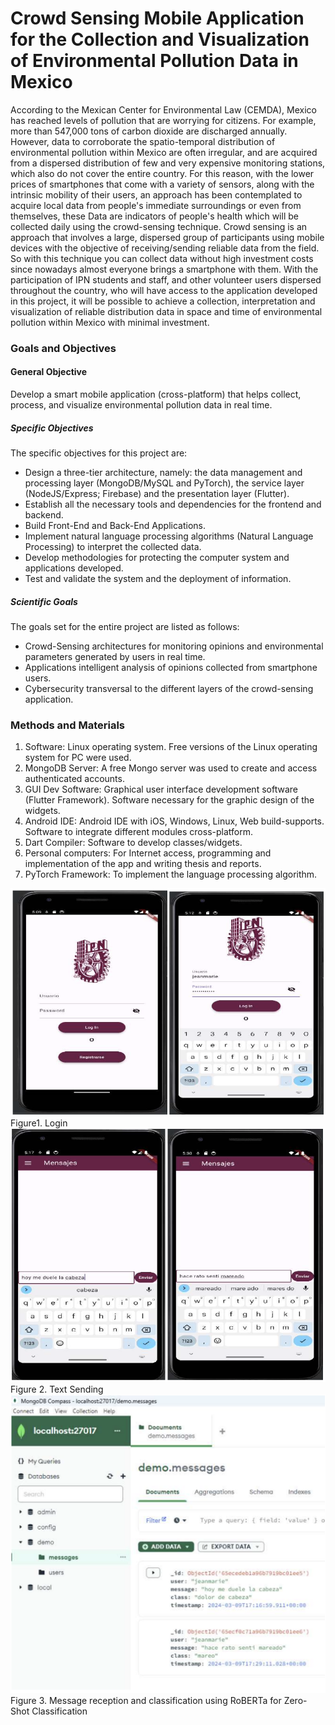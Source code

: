 # Crowd Sensing Mobile Application for the Collection and Visualization of Environmental Pollution Data in Mexico
According to the Mexican Center for Environmental Law (CEMDA), Mexico has reached levels of pollution that are worrying for citizens. For example, more than 547,000 tons of carbon dioxide are discharged annually. However, data to corroborate the spatio-temporal distribution of environmental pollution within Mexico are often irregular, and are acquired from a dispersed distribution of few and very expensive monitoring stations, which also do not cover the entire country. For this reason, with the lower prices of smartphones that come with a variety of sensors, along with the intrinsic mobility of their users, an approach has been contemplated to acquire local data from people's immediate surroundings or even from themselves, these Data are indicators of people's health which will be collected daily using the crowd-sensing technique. Crowd sensing is an approach that involves a large, dispersed group of participants using mobile devices with the objective of receiving/sending reliable data from the field. So with this technique you can collect data without high investment costs since nowadays almost everyone brings a smartphone with them. With the participation of IPN students and staff, and other volunteer users dispersed throughout the country, who will have access to the application developed in this project, it will be possible to achieve a collection, interpretation and visualization of reliable distribution data in space and time of environmental pollution within Mexico with minimal investment.

### Goals and Objectives
#### General Objective
Develop a smart mobile application (cross-platform) that helps collect, process, and visualize environmental pollution data in real time.

##### Specific Objectives
The specific objectives for this project are:
* Design a three-tier architecture, namely: the data management and processing layer (MongoDB/MySQL and PyTorch), the service layer (NodeJS/Express; Firebase) and the presentation layer (Flutter).
* Establish all the necessary tools and dependencies for the frontend and backend.
* Build Front-End and Back-End Applications.
* Implement natural language processing algorithms (Natural Language Processing) to interpret the collected data.
* Develop methodologies for protecting the computer system and applications developed.
* Test and validate the system and the deployment of information.

##### Scientific Goals
The goals set for the entire project are listed as follows:
* Crowd-Sensing architectures for monitoring opinions and environmental parameters generated by users in real time.
* Applications intelligent analysis of opinions collected from smartphone users.
* Cybersecurity transversal to the different layers of the crowd-sensing application.

### Methods and Materials
1. Software: Linux operating system. Free versions of the Linux operating system for PC were used.
2. MongoDB Server: A free Mongo server was used to create and access authenticated accounts.
3. GUI Dev Software: Graphical user interface development software (Flutter Framework). Software necessary for the graphic design of the widgets.
4. Android IDE: Android IDE with iOS, Windows, Linux, Web build-supports. Software to integrate different modules cross-platform.
5. Dart Compiler: Software to develop classes/widgets.
6. Personal computers: For Internet access, programming and implementation of the app and writing thesis and reports.
7. PyTorch Framework: To implement the language processing algorithm.

![Alt text](./images/login%201.png)
Figure1. Login
![Alt text](./images/login%202.png)
Figure 2. Text Sending
![Alt text](./images/mongo.png)
Figure 3. Message reception and classification using RoBERTa for Zero-Shot Classification
